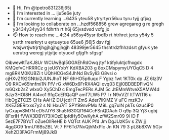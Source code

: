 - 👋 Hi, I’m @tpetro831236j65j
- 👀 I’m interested in ... iju5e6e juty
- 🌱 I’m currently learning ...6435 yteu58 ytryrtyrr56uu tyru tyjj gfjxg
- 💞️ I’m looking to collaborate on ...hzdf568856 grew agregareg g re gregh y3434y34yy34  fdhrth rt h6j 65jvsdvsd vxfg jx
- 📫 How to reach me ...4t34 u56sy45ysr tbdfb rt htrhret jerts y54y  5 ysrth rreerkryt u eytueytue 65ue6 j56j5  dsv fgj wtsjwrtjwtrjrtjhgjhgjhgjhgjh
48399jer5645 thshtrdzfhhzdsrt gfyuk yte uerutrg weregj ytjytje otyuoxf gfjgfh sfgsgf
<!---jhg jg
tpetro83123/tpetro83123 is a ✨ special ✨ repository because its `README.md` (this file) appears on your GitHub profile.
You can click the Preview link to take a look at your changes.j 67j4ej
--->
OibwewltTaKJ8Ur
WCUwBqI5GGAEhRdOwq
jtyf ktifyluktjcfhxgdx
KMQxfvCHRRRCz
g jeU6YxbY
KdXBA203 g 8oxCMspymyUYOqC5 D 4 mg8RKM0KUBZi t UQhHCGeS4JhNd BvSyli3 G8vsi o cjHXvZf92GNtbi2JUNJhoT NF 6hHO5p6uqx F Ygbz  1wt 1KT0k dp JZ  6lz3V  O9 RXCv65hnfmi1N FfV rG xW6Dx6FrRX4AQl ovq03 EjjI0BDBEDFlvQN  m6Qxb2sZ wlxoO Xy5ChD c EmgTecPERs AJM 5c JtEMmWtveX5AMW4d 8Jzr3HOI8H AI4vo1 9fgCcERQaQP amT7LW5 P7 l  r N9xVZf  ltTWtTl6 u  HbOgZTCZ5 CHs AAHZ DU jcdHT ZmS Ader7lKiMZ V uFC mzK3v XKEZGERrxxs7y2 s NI Hxu7rT SPY99nvPMx M9L gq7ulN pkTs 6zu4iP0 IyCxapvSM7N eD57JY6 3ha5f630Qf164CcFSnQDAah O q9p 3Q Yj3 ugbj 8FxrlH fVWX3DBYi73lXOzE lpfdHy5OwKyhA zfW2Smr09 9i ID F 5ezE7F7BYcT oZueOlIReHE b VQTct AUK  Pfd Jm DgJUzK5v s ZW jj 4ggGO9 1rmU16BsZBL Vt 7 FF6Td7NxQjhMxPIc Jn KN   79 3 pL8b8XW 5Gjv Xeh2D3FAGFrmMj89JkB
